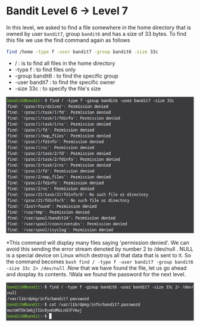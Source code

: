 # Bandit Level 6 → Level 7

In this level, we asked to find a file somewhere in the home directory that is owned by user `bandit7`, group `bandit6` and has a size of 33 bytes. To find this file we use the find command again as follows 
```bash
find /home -type f -user bandit7 -group bandit6 -size 33c
```
* / : is to find all files in the home directory
* -type f : to find files only
* -group bandit6 : to find the specific group
* -user bandit7 : to find the specific owner
* -size 33c : to specify the file's size

![level 6 screenshot 1](images/Screenshot7.png)

*This command will display many files saying 'permission denied'. We can avoid this sending the error stream denoted by number 2 to /dev/null . NULL is a special device on Linux which destroys all that data that is sent to it. So the command becomes ```bash find / -type f -user bandit7 -group bandit6 -size 33c 2> /dev/null```
.Now that we have found the file, let us go ahead and dosplay its contents. !Wala we found the password for the next level.

![level 6 screenshot 2](images/Screenshot8.png)
